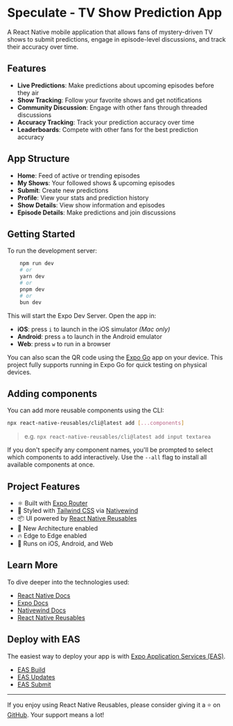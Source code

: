 # Speculate - TV Show Prediction App

A React Native mobile application that allows fans of mystery-driven TV shows to submit predictions, engage in episode-level discussions, and track their accuracy over time.

## Features

- **Live Predictions**: Make predictions about upcoming episodes before they air
- **Show Tracking**: Follow your favorite shows and get notifications
- **Community Discussion**: Engage with other fans through threaded discussions
- **Accuracy Tracking**: Track your prediction accuracy over time
- **Leaderboards**: Compete with other fans for the best prediction accuracy

## App Structure

- **Home**: Feed of active or trending episodes
- **My Shows**: Your followed shows & upcoming episodes
- **Submit**: Create new predictions
- **Profile**: View your stats and prediction history
- **Show Details**: View show information and episodes
- **Episode Details**: Make predictions and join discussions

## Getting Started

To run the development server:

```bash
    npm run dev
    # or
    yarn dev
    # or
    pnpm dev
    # or
    bun dev
```

This will start the Expo Dev Server. Open the app in:

- **iOS**: press `i` to launch in the iOS simulator _(Mac only)_
- **Android**: press `a` to launch in the Android emulator
- **Web**: press `w` to run in a browser

You can also scan the QR code using the [Expo Go](https://expo.dev/go) app on your device. This project fully supports running in Expo Go for quick testing on physical devices.

## Adding components

You can add more reusable components using the CLI:

```bash
npx react-native-reusables/cli@latest add [...components]
```

> e.g. `npx react-native-reusables/cli@latest add input textarea`

If you don't specify any component names, you'll be prompted to select which components to add interactively. Use the `--all` flag to install all available components at once.

## Project Features

- ⚛️ Built with [Expo Router](https://expo.dev/router)
- 🎨 Styled with [Tailwind CSS](https://tailwindcss.com/) via [Nativewind](https://www.nativewind.dev/)
- 📦 UI powered by [React Native Reusables](https://github.com/founded-labs/react-native-reusables)
- 🚀 New Architecture enabled
- 🔥 Edge to Edge enabled
- 📱 Runs on iOS, Android, and Web

## Learn More

To dive deeper into the technologies used:

- [React Native Docs](https://reactnative.dev/docs/getting-started)
- [Expo Docs](https://docs.expo.dev/)
- [Nativewind Docs](https://www.nativewind.dev/)
- [React Native Reusables](https://reactnativereusables.com)

## Deploy with EAS

The easiest way to deploy your app is with [Expo Application Services (EAS)](https://expo.dev/eas).

- [EAS Build](https://docs.expo.dev/build/introduction/)
- [EAS Updates](https://docs.expo.dev/eas-update/introduction/)
- [EAS Submit](https://docs.expo.dev/submit/introduction/)

---

If you enjoy using React Native Reusables, please consider giving it a ⭐ on [GitHub](https://github.com/founded-labs/react-native-reusables). Your support means a lot!
